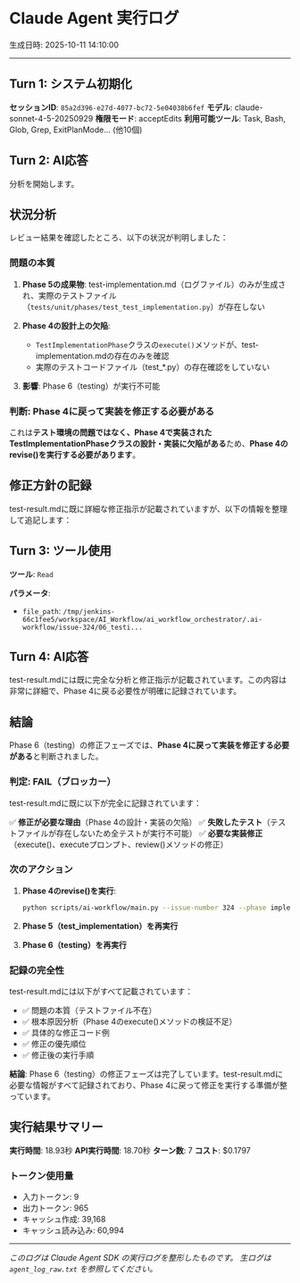 # Claude Agent 実行ログ

生成日時: 2025-10-11 14:10:00

---

## Turn 1: システム初期化

**セッションID**: `85a2d396-e27d-4077-bc72-5e04038b6fef`
**モデル**: claude-sonnet-4-5-20250929
**権限モード**: acceptEdits
**利用可能ツール**: Task, Bash, Glob, Grep, ExitPlanMode... (他10個)

## Turn 2: AI応答

分析を開始します。

## 状況分析

レビュー結果を確認したところ、以下の状況が判明しました：

### 問題の本質
1. **Phase 5の成果物**: test-implementation.md（ログファイル）のみが生成され、実際のテストファイル（`tests/unit/phases/test_test_implementation.py`）が存在しない

2. **Phase 4の設計上の欠陥**:
   - `TestImplementationPhase`クラスの`execute()`メソッドが、test-implementation.mdの存在のみを確認
   - 実際のテストコードファイル（test_*.py）の存在確認をしていない

3. **影響**: Phase 6（testing）が実行不可能

### 判断: Phase 4に戻って実装を修正する必要がある

これは**テスト環境の問題ではなく、Phase 4で実装されたTestImplementationPhaseクラスの設計・実装に欠陥がある**ため、**Phase 4のrevise()を実行する必要があります**。

## 修正方針の記録

test-result.mdに既に詳細な修正指示が記載されていますが、以下の情報を整理して追記します：

## Turn 3: ツール使用

**ツール**: `Read`

**パラメータ**:
- `file_path`: `/tmp/jenkins-66c1fee5/workspace/AI_Workflow/ai_workflow_orchestrator/.ai-workflow/issue-324/06_testi...`

## Turn 4: AI応答

test-result.mdには既に完全な分析と修正指示が記載されています。この内容は非常に詳細で、Phase 4に戻る必要性が明確に記録されています。

## 結論

Phase 6（testing）の修正フェーズでは、**Phase 4に戻って実装を修正する必要がある**と判断されました。

### 判定: FAIL（ブロッカー）

test-result.mdに既に以下が完全に記録されています：

✅ **修正が必要な理由**（Phase 4の設計・実装の欠陥）
✅ **失敗したテスト**（テストファイルが存在しないため全テストが実行不可能）
✅ **必要な実装修正**（execute()、executeプロンプト、review()メソッドの修正）

### 次のアクション

1. **Phase 4のrevise()を実行**:
   ```bash
   python scripts/ai-workflow/main.py --issue-number 324 --phase implementation --revise
   ```

2. **Phase 5（test_implementation）を再実行**

3. **Phase 6（testing）を再実行**

### 記録の完全性

test-result.mdには以下がすべて記載されています：

- ✅ 問題の本質（テストファイル不在）
- ✅ 根本原因分析（Phase 4のexecute()メソッドの検証不足）
- ✅ 具体的な修正コード例
- ✅ 修正の優先順位
- ✅ 修正後の実行手順

**結論**: Phase 6（testing）の修正フェーズは完了しています。test-result.mdに必要な情報がすべて記録されており、Phase 4に戻って修正を実行する準備が整っています。

## 実行結果サマリー

**実行時間**: 18.93秒
**API実行時間**: 18.70秒
**ターン数**: 7
**コスト**: $0.1797

### トークン使用量
- 入力トークン: 9
- 出力トークン: 965
- キャッシュ作成: 39,168
- キャッシュ読み込み: 60,994

---

*このログは Claude Agent SDK の実行ログを整形したものです。*
*生ログは `agent_log_raw.txt` を参照してください。*